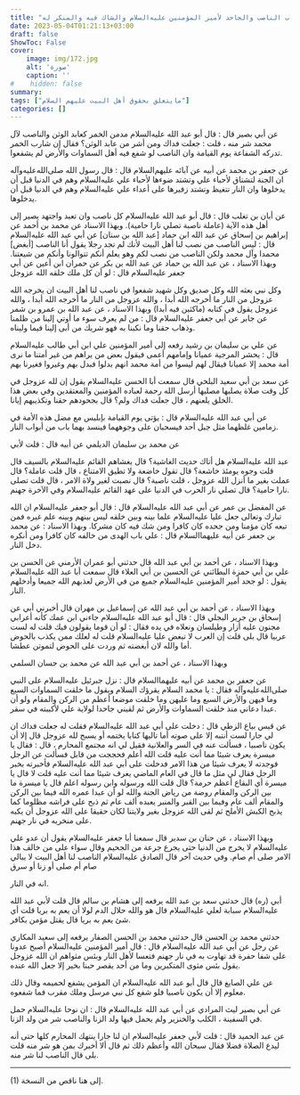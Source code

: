 ```yaml
---
title: "عقاب الناصب والجاحد لأمير المؤمنين عليه‌السلام والشاك فيه والمنكر له"
date: 2023-05-04T01:21:13+03:00
draft: false
ShowToc: False
cover:
    image: img/172.jpg
    alt: 'صورة'
    caption: ''
#    hidden: false
summary: 
tags: ["مايتعلق بحقوق أهل البيت عليهم السلام"]
categories: []
---
```

عن
أبي بصير قال : قال أبو عبد الله عليه‌السلام مدمن الخمر كعابد الوثن والناصب
لآل محمد شر منه ، قلت : جعلت فداك ومن أشر من عابد الوثن؟ فقال إن
شارب الخمر تدركه الشفاعة يوم القيامة وان الناصب لو شفع فيه
أهل السماوات والأرض لم يشفعوا.

عن
جعفر بن محمد عن أبيه عن آبائه عليهم‌السلام قال : قال رسول الله صلى‌الله‌عليه‌وآله
ان الجنة لتشتاق لأحباء علي وتشتد ضوءها لأحباء علي عليه‌السلام وهم في الدنيا
قبل أن يدخلوها وان النار تتغيظ وتشتد زفيرها على أعداء علي عليه‌السلام وهم
في الدنيا قبل أن يدخلوها.

عن أبان بن تغلب قال : قال أبو عبد الله عليه‌السلام كل
ناصب وان تعبد واجتهد يصير إلى أهل هذه الآية (عاملة ناصبة تصلي
نارا حامية).
وبهذا الاسناد عن محمد بن أحمد عن إبراهيم بن إسحاق عن عبد الله
ابن حماد [عبد الله بن سنان] عن أبي عبد الله عليه‌السلام قال : ليس الناصب من
نصب لنا أهل البيت لأنك لم تجد رجلا يقول أنا الناصب [أبغض]
محمدا وآل محمد ولكن الناصب من نصب لكم وهو يعلم أنكم تتوالونا
وأنكم من شيعتنا.
وبهذا الاسناد ، عن عبد الله بن حماد عن عبد الله بن بكر عن حمران
ابن أعين عن أبي جعفر عليه‌السلام قال : لو أن كل ملك خلقه الله عزوجل
 
وكل نبي بعثه الله وكل صديق وكل شهيد شفعوا في ناصب لنا أهل البيت
ان يخرجه الله عزوجل من النار ما أخرجه الله أبدا ، والله عزوجل من النار ما أخرجه الله أبدا ، والله عزوجل يقول في كتابه (ماكثين فيه أبدا)
وبهذا الاسناد ، عن عبد الله بن عمرو بن شمر عن جابر عن أبي
جعفر عليه‌السلام قال : من لم يعرف سوء ما أوتي إلينا من ظلمنا وذهاب حقنا
وما نكبنا به فهو شريك من أبى إلينا فيما وليناه.

عن علي بن سليمان بن رشيد رفعه إلى أمير المؤمنين علي
ابن أبي طالب عليه‌السلام قال : يحشر المرجية عميانا وإمامهم أعمى فيقول
بعض من يراهم من غير أمتنا ما نرى أمة محمد إلا عميانا فيقال لهم
ليسوا من أمة محمد انهم بدلوا فبدل بهم وغيروا فغيرنا بهم

عن سعد بن أبي سعيد البلخي قال سمعت أبا الحسن عليه‌السلام
يقول إن لله عزوجل في كل وقت صلاة يصليها مصليها أرسل الله رحمة
لعباده المؤمنين والمعتقدين وفي بعض هذا الخلق يلعنهم ، قال جعلت فداك
ولم؟ قال بجحودهم حقنا وتكذيبهم إيانا.

عن أبي
عبد الله عليه‌السلام قال : يؤتى يوم القيامة بإبليس مع مضل هذه الأمة في
زمامين غلظهما مثل جبل أحد فيسحبان على وجوههما فينسد بهما باب من
أبواب النار.

عن محمد بن سليمان الديلمي عن أبيه قال : قلت لأبي
 
عبد الله عليه‌السلام هل أتاك حديث الغاشية؟ قال يغشاهم القائم عليه‌السلام بالسيف
قال قلت وجوه يومئذ خاشعة؟ قال تقول خاضعة ولا تطيق الامتناع ، قال قلت عاملة؟ قال عملت بغير ما أنزل الله عزوجل ، قلت ناصبة؟
قال نصبت لغير ولاة الامر ، قال قلت تصلى نارا حامية؟ قال تصلي نار
الحرب في الدنيا على عهد القائم عليه‌السلام وفي الآخرة جهنم.

عن المفضل بن عمر عن أبي عبد الله عليه‌السلام قال : قال أبو جعفر عليه‌السلام
ان الله تبارك وتعالى جعل عليا عليه‌السلام علما بينه وبين خلقه ليس بينهم
وبينه علم غيره فمن تبعه كان مؤمنا ومن جحده كان كافرا ومن شك فيه
كان مشركا.
وبهذا الاسناد : عن محمد بن جعفر عن أبيه عليهما‌السلام قال : علي باب الهدى من خالفه كان كافرا ومن أنكره دخل النار.

وبهذا الاسناد ، عن أحمد بن أبي عبد الله قال حدثني أبو عمران
الأرمني عن الحسن بن علي بن أبي حمزة البطائني عن الحسين بن أبي
العلاء قال سمعت أبا عبد الله عليه‌السلام يقول : لو جحد أمير المؤمنين عليه‌السلام
جميع من في الأرض لعذبهم الله جميعا وأدخلهم النار.

وبهذا الاسناد ، عن أحمد بن أبي عبد الله عن إسماعيل بن مهران
قال أخبرني أبي عن إسحاق بن جرير البجلي قال : قال أبو عبد الله عليه‌السلام
جاءني ابن عمك كأنه أعرابي مجنون عليه أزار وطيلسان ونعلاه في يده
فقال : لو أن قوما يقولون فيك قلت له لست عربيا قال بلى قلت إن
العرب لا تبغض عليا عليه‌السلام قلت له لعلك ممن يكذب بالحوض أما والله لان
أبغضته ثم وردت على الحوض لتموتن عطشا.

وبهذا الاسناد ، عن أحمد بن أبي عبد الله عن محمد بن حسان السلمي
 
عن جعفر بن محمد عن أبيه عليهما‌السلام قال : نزل جبرئيل عليه‌السلام على
النبي صلى‌الله‌عليه‌وآله فقال : يا محمد السلام يقرؤك السلام ويقول ما خلقت السماوات
السبع وما فيهن والأرض السبع وما عليهن وما خلقت موضعا أعظم من
الركن والمقام ولو أن عبدا دعاني منذ خلقت السماوات والأرض ثم
لقيني جاحدا لولاية علي لأكببته في سقر.

عن قيس
بياع الزطي قال : دخلت على أبي عبد الله عليه‌السلام فقلت له جعلت فداك
ان لي جارا لست أنتبه إلا على صوته أما تاليها كتابا يختمه أو يسبح
لله عزوجل قال إلا أن يكون ناصبيا ، فسألت عنه في السر والعلانية
فقيل لي انه مجتمع المحارم ، قال : فقال يا ميسرة يعرف شيئا مما أنت
عليه قلت الله أعلم فحججت من قابل فسألت عن الرجل فوجدته لا يعرف
شيئا من هذا الامر فدخلت على أبي عبد الله عليه‌السلام فأخبرته بخبر الرجل
فقال لي مثل ما قال في العام الماضي يعرف شيئا مما أنت عليه قلت لا قال
يا ميسرة أي البقاع أعظم حرمة؟ قال قلت الله ورسوله وابن رسوله اعلم
قال يا ميسرة ما بين الركن والمقام روضة من رياض الجنة والله لو أن عبدا
عمره الله فيما بين الركن والمقام ألف عام وفيما بين القبر والمنبر يعبده
ألف عام ثم ذبح على فراشه مظلوما كما يذبح الكبش الأملح ثم لقى
الله عزوجل بغير ولايتنا لكان حقيقا على الله عزوجل أن يكبه على منخريه
في نار جهنم.

وبهذا الاسناد ، عن حنان بن سدير قال سمعنا أبا جعفر عليه‌السلام يقول
أن عدو علي عليه‌السلام لا يخرج من الدنيا حتى يجرع جرعة من الجحيم وقال
سواء على من خالف هذا الامر صلى أم صام. وفي حديث آخر قال الصادق
عليه‌السلام الناصب لنا أهل البيت لا يبالي صام أم صلى أو زنا أو سرق
 
انه في النار.

أبي (ره) قال حدثني سعد بن عبد الله يرفعه إلى هشام بن سالم قال
قلت لأبي عبد الله عليه‌السلام سبابة لعلي عليه‌السلام قال هو والله حلال الدم لولا أن
يعم به بريا قلت أي شئ يعم به بريا قال يقتل مؤمن بكافر.

حدثني محمد بن الحسن قال حدثني محمد بن الحسن الصفار يرفعه إلى
سعيد المكاري عن رجل عن أبي عبد الله عليه‌السلام قال : قال أمير المؤمنين عليه‌السلام
أصبح عدونا على شفا حفرة قد تهاوت به في نار جهنم فتعسا لأهل النار
وبئس مثواهم ان الله عزوجل يقول بئس مثوى المتكبرين وما من أحد
يقصر حبنا بخير إلا جعل الله عنده.

عن علي الصايغ قال قال أبو عبد الله عليه‌السلام ان المؤمن يشفع
لحميمه وقال ذلك معلوم إلا أن يكون ناصبيا فلو شفع كل نبي مرسل
وملك مقرب فما شفعوه.

عن أبي بصير ليث المرادي عن أبي عبد الله عليه‌السلام قال : ان
نوحا عليه‌السلام حمل في السفينة ، الكلب والخنزير ولم يحمل فيها ولد الزنا
والناصب شر من ولد الزنا.

عن عبد الحميد قال : قلت
لأبي جعفر عليه‌السلام ان لنا جارا ينتهك المحارم كلها حتى أنه ليدع الصلاة
فضلا فقال سبحان الله وأعظم ذلك ثم قال ألا أخبرك بمن هو شر منه
قلت بلى قال الناصب لنا شر منه.
__________________
(1) إلى هنا ناقص من النسخة.
